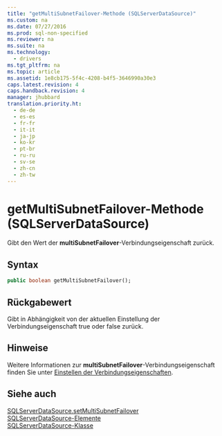 ```yaml
---
title: "getMultiSubnetFailover-Methode (SQLServerDataSource)"
ms.custom: na
ms.date: 07/27/2016
ms.prod: sql-non-specified
ms.reviewer: na
ms.suite: na
ms.technology: 
  - drivers
ms.tgt_pltfrm: na
ms.topic: article
ms.assetid: 1e8cb175-5f4c-4208-b4f5-3646990a30e3
caps.latest.revision: 4
caps.handback.revision: 4
manager: jhubbard
translation.priority.ht: 
  - de-de
  - es-es
  - fr-fr
  - it-it
  - ja-jp
  - ko-kr
  - pt-br
  - ru-ru
  - sv-se
  - zh-cn
  - zh-tw
---
```

# getMultiSubnetFailover-Methode (SQLServerDataSource)
  Gibt den Wert der **multiSubnetFailover**\-Verbindungseigenschaft zurück.  
  
## Syntax  
  
```vb  
public boolean getMultiSubnetFailover();  
```  
  
## Rückgabewert  
 Gibt in Abhängigkeit von der aktuellen Einstellung der Verbindungseigenschaft true oder false zurück.  
  
## Hinweise  
 Weitere Informationen zur **multiSubnetFailover**\-Verbindungseigenschaft finden Sie unter [Einstellen der Verbindungseigenschaften](../content/Setting-the-Connection-Properties.md).  
  
## Siehe auch  
 [SQLServerDataSource.setMultiSubnetFailover](../content/setMultiSubnetFailover-Method--SQLServerDataSource-.md)   
 [SQLServerDataSource-Elemente](../content/SQLServerDataSource-Members.md)   
 [SQLServerDataSource-Klasse](../content/SQLServerDataSource-Class.md)  
  
  